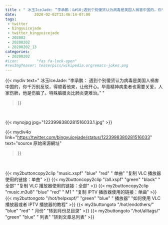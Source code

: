 ```yaml
---
title : " 冰玉IceJade: “李承鹏：&#10;遇到个别傻货认为病毒是美国人祸害中国的，你千万别反驳，得顺着他来，让他开心。毕竟精神病患者也需要关爱，人家伤肺，他是伤脑了。特殊脑膜炎比肺炎更难治。”  "
date:        2020-02-02T13:46:14-07:00
tags:
 - twitter
 - bingyuicejade
 - twitter_bingyuicejade
 - 202002
 - 20200202
 - 20200202_13
categories:
 - 20200202
#icon:        "fas fa-lock-open"
#resImgTeaser: teaserpics/wikipedia.org/emacs-jokes.png
---
```


{{< mydiv text=" 冰玉IceJade: “李承鹏：&#10;遇到个别傻货认为病毒是美国人祸害中国的，你千万别反驳，得顺着他来，让他开心。毕竟精神病患者也需要关爱，人家伤肺，他是伤脑了。特殊脑膜炎比肺炎更难治。”  "
>}}
<br>


 {{< mynojpg jpg="1223998380281516033.1.jpg" >}}<br> 



{{< mydiv4o link="https://twitter.com/bingyuicejade/status/1223998380281516033"
text="source 原始來源網址"
>}}


<br>



{{< my2buttoncopy2clip "music.xspf"        "blue"   "red"    " 单曲"  "复制 VLC 播放器使用的链接：单曲" >}} {{< my2buttoncopy2clip "/all.xspf"         "green"  "black"  " 全部"  "复制 VLC 播放器使用的链接：全部" >}} {{< my2buttoncopy2clip "music.m3u8"        "blue"   "red"    " M1 "    "复制 IPTV 播放器使用的链接：单曲" >}} {{< my2buttongoto      "/hot/helpxspf/"    "green"  "blue"   " 播放器" "如何使用 VLC 播放器或者 IPTV 播放器的教程" >}} {{< my2buttongoto      "/hot/endothers/"   "blue"   "red"    " 月份"   "转到月份总目录" >}} {{< my2buttongoto      "/hot/alltags/"     "green"  "blue"   " 列表"   "转到文章总列表" >}} 
